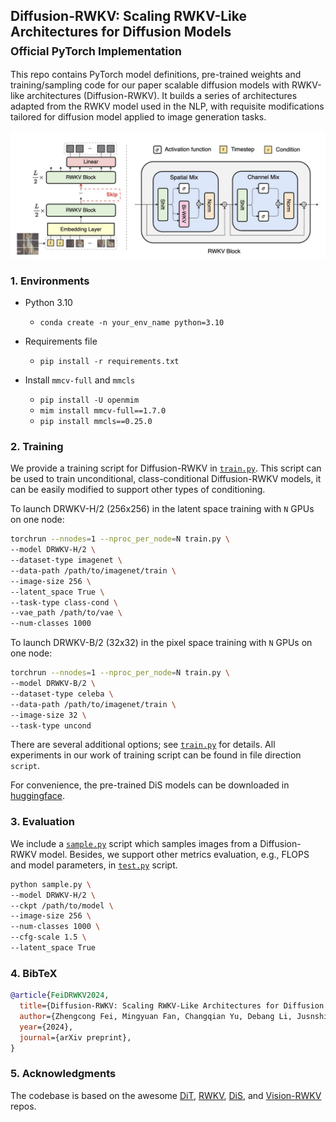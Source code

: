 ## Diffusion-RWKV: Scaling RWKV-Like Architectures for Diffusion Models <br><sub>Official PyTorch Implementation</sub>

This repo contains PyTorch model definitions, pre-trained weights and training/sampling code for our paper scalable diffusion models with RWKV-like architectures (Diffusion-RWKV). 
It builds a series of architectures adapted from the RWKV model used in the NLP, with requisite modifications tailored for diffusion model applied to image generation tasks. 

![Diffusion-RWKV framework](visuals/framework.jpg) 


### 1. Environments

- Python 3.10
  - `conda create -n your_env_name python=3.10`

- Requirements file
  - `pip install -r requirements.txt`

- Install ``mmcv-full`` and ``mmcls``
  - `pip install -U openmim`
  - `mim install mmcv-full==1.7.0`
  - `pip install mmcls==0.25.0`


### 2. Training

We provide a training script for Diffusion-RWKV in [`train.py`](train.py). This script can be used to train unconditional, class-conditional Diffusion-RWKV models, it can be easily modified to support other types of conditioning. 

To launch DRWKV-H/2 (256x256) in the latent space training with `N` GPUs on one node:

```bash
torchrun --nnodes=1 --nproc_per_node=N train.py \
--model DRWKV-H/2 \
--dataset-type imagenet \
--data-path /path/to/imagenet/train \
--image-size 256 \
--latent_space True \
--task-type class-cond \
--vae_path /path/to/vae \
--num-classes 1000 
```

To launch DRWKV-B/2 (32x32) in the pixel space training with `N` GPUs on one node:
```bash
torchrun --nnodes=1 --nproc_per_node=N train.py \
--model DRWKV-B/2 \
--dataset-type celeba \
--data-path /path/to/imagenet/train \
--image-size 32 \
--task-type uncond 
```



There are several additional options; see [`train.py`](train.py) for details. 
All experiments in our work of training script can be found in file direction `script`. 


For convenience, the pre-trained DiS models can be downloaded in  
[huggingface](https://huggingface.co/feizhengcong/Diffusion-RWKV).

### 3. Evaluation

We include a [`sample.py`](sample.py) script which samples images from a Diffusion-RWKV model. Besides, we support other metrics evaluation, e.g., FLOPS and model parameters, in [`test.py`](test.py) script. 

```bash
python sample.py \
--model DRWKV-H/2 \
--ckpt /path/to/model \
--image-size 256 \
--num-classes 1000 \
--cfg-scale 1.5 \
--latent_space True
```

### 4. BibTeX

```bibtex
@article{FeiDRWKV2024,
  title={Diffusion-RWKV: Scaling RWKV-Like Architectures for Diffusion Models},
  author={Zhengcong Fei, Mingyuan Fan, Changqian Yu, Debang Li, Jusnshi Huang},
  year={2024},
  journal={arXiv preprint},
}
```
### 5. Acknowledgments

The codebase is based on the awesome [DiT](https://github.com/facebookresearch/DiT), [RWKV](https://github.com/BlinkDL/RWKV-LM), [DiS](https://github.com/feizc/DiS), and [Vision-RWKV](https://github.com/OpenGVLab/Vision-RWKV) repos. 


